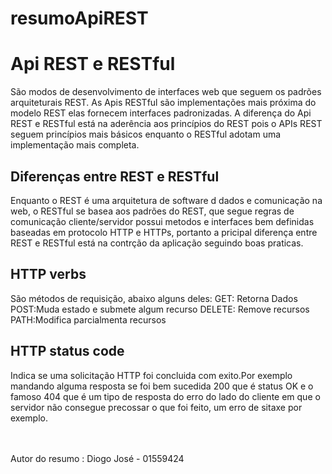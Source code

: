 # resumoApiREST

# Api REST e RESTful
São modos de desenvolvimento de interfaces web que seguem os padrões arquiteturais REST. As Apis RESTful são implementações mais próxima do modelo REST elas fornecem interfaces padronizadas. A diferença do Api REST e RESTful está na aderência aos princípios do REST pois o APIs REST seguem princípios mais básicos enquanto o RESTful adotam uma implementação mais completa. 

## Diferenças entre REST e RESTful
Enquanto o REST é uma arquitetura de software d dados
e comunicação na web, o RESTful se basea aos padrões do REST, que segue regras de comunicação cliente/servidor possui metodos e interfaces bem definidas baseadas em protocolo HTTP e HTTPs, portanto a pricipal diferença entre REST e RESTful está na contrção da aplicação seguindo boas praticas.

## HTTP verbs
São métodos de requisição, abaixo alguns deles:
GET: Retorna Dados
POST:Muda estado e submete algum recurso
DELETE: Remove recursos
PATH:Modifica parcialmenta recursos

## HTTP status code
Indica se uma solicitação HTTP foi concluida com exito.Por exemplo mandando alguma resposta se foi bem sucedida 200 que é status OK e o famoso 404 que é um tipo de resposta do erro do lado do cliente em que o servidor não consegue precossar o que foi feito, um erro de sitaxe por exemplo.



<br><br>
Autor do resumo : Diogo José - 01559424





